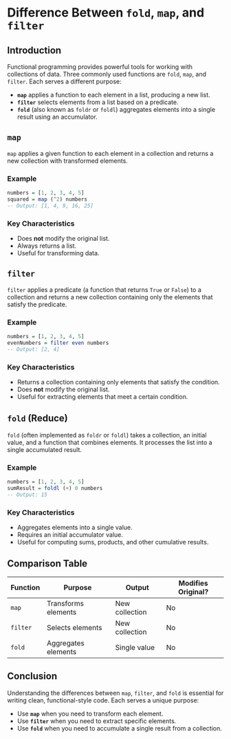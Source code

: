 # Difference Between `fold`, `map`, and `filter`

## Introduction
Functional programming provides powerful tools for working with collections of data. Three commonly used functions are `fold`, `map`, and `filter`. Each serves a different purpose:

- **`map`** applies a function to each element in a list, producing a new list.
- **`filter`** selects elements from a list based on a predicate.
- **`fold`** (also known as `foldr` or `foldl`) aggregates elements into a single result using an accumulator.

## `map`

`map` applies a given function to each element in a collection and returns a new collection with transformed elements.

### Example
```haskell
numbers = [1, 2, 3, 4, 5]
squared = map (^2) numbers
-- Output: [1, 4, 9, 16, 25]
```

### Key Characteristics
- Does **not** modify the original list.
- Always returns a list.
- Useful for transforming data.

## `filter`

`filter` applies a predicate (a function that returns `True` or `False`) to a collection and returns a new collection containing only the elements that satisfy the predicate.

### Example
```haskell
numbers = [1, 2, 3, 4, 5]
evenNumbers = filter even numbers
-- Output: [2, 4]
```

### Key Characteristics
- Returns a collection containing only elements that satisfy the condition.
- Does **not** modify the original list.
- Useful for extracting elements that meet a certain condition.

## `fold` (Reduce)

`fold` (often implemented as `foldr` or `foldl`) takes a collection, an initial value, and a function that combines elements. It processes the list into a single accumulated result.

### Example
```haskell
numbers = [1, 2, 3, 4, 5]
sumResult = foldl (+) 0 numbers
-- Output: 15
```

### Key Characteristics
- Aggregates elements into a single value.
- Requires an initial accumulator value.
- Useful for computing sums, products, and other cumulative results.

## Comparison Table

| Function | Purpose | Output | Modifies Original? |
|----------|---------|--------|--------------------|
| `map`    | Transforms elements | New collection | No |
| `filter` | Selects elements    | New collection | No |
| `fold`   | Aggregates elements | Single value   | No |

## Conclusion
Understanding the differences between `map`, `filter`, and `fold` is essential for writing clean, functional-style code. Each serves a unique purpose:
- Use **`map`** when you need to transform each element.
- Use **`filter`** when you need to extract specific elements.
- Use **`fold`** when you need to accumulate a single result from a collection.
